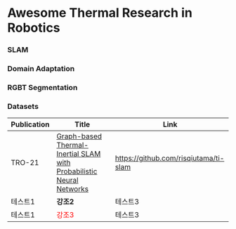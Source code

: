 # Awesome Thermal Research in Robotics

### SLAM

### Domain Adaptation

### RGBT Segmentation

### Datasets
|Publication|Title|Link|
|---|---|---|
|TRO-21|[Graph-based Thermal-Inertial SLAM with Probabilistic Neural Networks](https://arxiv.org/abs/2104.07196)|https://github.com/risqiutama/ti-slam|
|테스트1|**강조2**|테스트3|
|테스트1|<span style="color:red">강조3</span>|테스트3|
